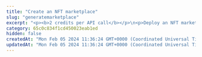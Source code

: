 ```yaml
---
title: "Create an NFT marketplace"
slug: "generatemarketplace"
excerpt: "<p><b>2 credits per API call</b></p>\n<p>Deploy an NFT marketplace smart contract on the blockchain. With a deployed marketplace smart contract, you and your customers can create new  listings for assets such as non-fungible tokens and combinations of token types as described by the ERC-721 and ERC-1155 standards on the Ethereum blockchain or by the equivalent standards on the other blockchains. As the marketplace operator, you can set a fee as a percentage of the asset price that will be paid on top of the asset price.</p>\n<p>The purchase process looks like the following:</p>\n<ol>\n<li>The seller <a href=\"#operation/SellAssetOnMarketplace\">creates a listing for an asset on the NFT marketplace</a>. The listing can be offered for the native blockchain assets (for example, ETH, BSC, and so on) or for the fungible tokens of the blockchain.</li>\n<li>The seller <a href=\"https://apidoc.tatum.io/tag/Auction#operation/ApproveNftAuctionSpending\" target=\"_blank\">allows the marketplace smart contract to transfer the asset that they are selling</a>.</li>\n<li>A buyer buys the asset.\n<ul><li>If the buyer wants to pay with the <b>native blockchain assets</b>, they <a href=\"#operation/BuyAssetOnMarketplace\">make the purchase</a> (the <code>buyAssetFromListing()</code> method is called against the marketplace smart contract) and send the required amount of the native assets to the marketplace smart contract.</li>\n<li>If the buyer wants to pay with the <b>fungible tokens</b>:\n<ol><li>The buyer <a href=\"https://apidoc.tatum.io/tag/Fungible-Tokens-(ERC-20-or-compatible)#operation/Erc20Approve\" target=\"_blank\">allows the marketplace smart contract to access their tokens</a> and makes the purchase (the <code>buyAssetFromListing()</code> method is called against the marketplace smart contract).</li>\n<li>The marketplace smart contract deducts the required amount of tokens from the smart contract where the buyer holds the tokens.</li></ol></li></ul></li>\n<li>The marketplace smart contract transfers the asset to the buyer, transfers the asset price to the seller, and sends the fee to the marketplace fee recipient.</li>\n</ol>\n<p>This API is supported for the following blockchains:</p>\n<ul>\n<li>BNB Smart Chain</li>\n<li>Celo</li>\n<li>Ethereum</li>\n<li>Harmony</li>\n<li>Klaytn</li>\n<li>Polygon</li>\n<li>Solana (in <b>alpha</b>)</li>\n</ul>\n<p><b>Signing a transaction</b><br/>\nWhen deploying an NFT marketplace smart contract, you are charged a fee for the transaction, and you must sign the transaction with the private key of the blockchain address from which the fee will be deducted.</p>\n<p>Providing the private key in the API is not a secure way of signing transactions, because the private key can be stolen or exposed. Your private keys should never leave your security perimeter. You should use the private keys only for testing a solution you are building on the <b>testnet</b> of a blockchain.</p>\n<p>For signing transactions on the <b>mainnet</b>, we strongly recommend that you use the Tatum <a href=\"https://github.com/tatumio/tatum-kms\" target=\"_blank\">Key Management System (KMS)</a> and provide the signature ID instead of the private key in the API. Alternatively, you can use the <a href=\"https://github.com/tatumio/tatum-js/tree/v2\" target=\"_blank\">Tatum JavaScript client</a>.</p>"
category: 65c0c834f1cd450023eab1ed
hidden: false
createdAt: "Mon Feb 05 2024 11:36:24 GMT+0000 (Coordinated Universal Time)"
updatedAt: "Mon Feb 05 2024 11:36:24 GMT+0000 (Coordinated Universal Time)"
---
```


